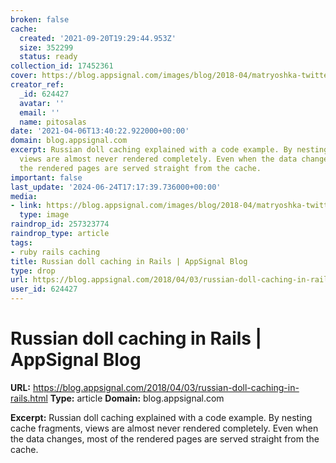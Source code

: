 ```yaml
---
broken: false
cache:
  created: '2021-09-20T19:29:44.953Z'
  size: 352299
  status: ready
collection_id: 17452361
cover: https://blog.appsignal.com/images/blog/2018-04/matryoshka-twitter.jpg
creator_ref:
  _id: 624427
  avatar: ''
  email: ''
  name: pitosalas
date: '2021-04-06T13:40:22.922000+00:00'
domain: blog.appsignal.com
excerpt: Russian doll caching explained with a code example. By nesting cache fragments,
  views are almost never rendered completely. Even when the data changes, most of
  the rendered pages are served straight from the cache.
important: false
last_update: '2024-06-24T17:17:39.736000+00:00'
media:
- link: https://blog.appsignal.com/images/blog/2018-04/matryoshka-twitter.jpg
  type: image
raindrop_id: 257323774
raindrop_type: article
tags:
- ruby rails caching
title: Russian doll caching in Rails | AppSignal Blog
type: drop
url: https://blog.appsignal.com/2018/04/03/russian-doll-caching-in-rails.html
user_id: 624427
---
```


# Russian doll caching in Rails | AppSignal Blog

**URL:** https://blog.appsignal.com/2018/04/03/russian-doll-caching-in-rails.html
**Type:** article
**Domain:** blog.appsignal.com

**Excerpt:** Russian doll caching explained with a code example. By nesting cache fragments, views are almost never rendered completely. Even when the data changes, most of the rendered pages are served straight from the cache.

